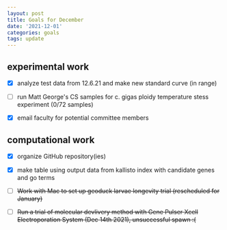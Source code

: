 ```yaml
---
layout: post
title: Goals for December 
date: '2021-12-01'
categories: goals
tags: update
---
```


## experimental work

- [x] analyze test data from 12.6.21 and make new standard curve (in range) 

- [ ] run Matt George's CS samples for c. gigas ploidy temperature stess experiment (0/72 samples)

- [x] email faculty for potential committee members 

## computational work

- [x] organize GitHub repository(ies)

- [x] make table using output data from kallisto index with candidate genes and go terms

- [ ] ~~Work with Mac to set up geoduck larvae longevity trial (rescheduled for January)~~

- [ ] ~~Run a trial of molecular devlivery method with Gene Pulser Xcell Electroporation System (Dec 14th 2021), unsuccessful spawn :(~~

